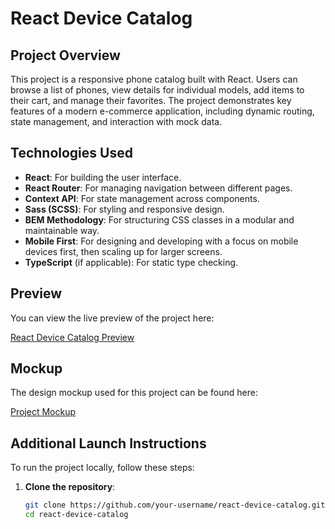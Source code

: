 # React Device Catalog

## Project Overview

This project is a responsive phone catalog built with React. Users can browse a list of phones, view details for individual models, add items to their cart, and manage their favorites. The project demonstrates key features of a modern e-commerce application, including dynamic routing, state management, and interaction with mock data.

## Technologies Used

- **React**: For building the user interface.
- **React Router**: For managing navigation between different pages.
- **Context API**: For state management across components.
- **Sass (SCSS)**: For styling and responsive design.
- **BEM Methodology**: For structuring CSS classes in a modular and maintainable way.
- **Mobile First**: For designing and developing with a focus on mobile devices first, then scaling up for larger screens.
- **TypeScript** (if applicable): For static type checking.

## Preview

You can view the live preview of the project here:

[React Device Catalog Preview](https://vk-workshop.github.io/react-device-catalog/)

## Mockup

The design mockup used for this project can be found here:

[Project Mockup](https://www.figma.com/design/T5ttF21UnT6RRmCQQaZc6L/Phone-catalog-(V2)-Original?node-id=0-1&t=xWuguFP3jek3UH8a-0)

## Additional Launch Instructions

To run the project locally, follow these steps:

1. **Clone the repository**:
   ```bash
   git clone https://github.com/your-username/react-device-catalog.git
   cd react-device-catalog
